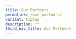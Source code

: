 ```yaml
---
title: Our Partners
permalink: /our-partners/
variant: tiptap
description: ""
third_nav_title: Our Partners
---
```

